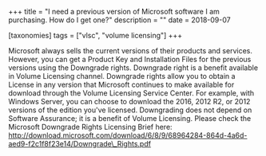 +++
title = "I need a previous version of Microsoft software I am purchasing. How do I get one?"
description = ""
date = 2018-09-07

[taxonomies]
tags = ["vlsc", "volume licensing"]
+++

Microsoft always sells the current versions of their products and
services. However, you can get a Product Key and Installation Files for
the previous versions using the Downgrade rights. Downgrade right is a
benefit available in Volume Licensing channel. Downgrade rights allow
you to obtain a License in any version that Microsoft continues to make
available for download through the Volume Licensing Service Center. For
example, with Windows Server, you can choose to download the 2016, 2012
R2, or 2012 versions of the edition you've licensed. Downgrading does
not depend on Software Assurance; it is a benefit of Volume Licensing.
Please check the Microsoft Downgrade Rights Licensing Brief here:
http://download.microsoft.com/download/6/8/9/68964284-864d-4a6d-aed9-f2c1f8f23e14/Downgrade\_Rights.pdf